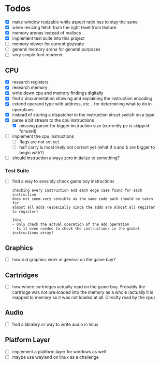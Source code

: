 # Todos

- [x]   make window resizable while aspect ratio has to stay the same
- [x]   when resizing fetch from the right texel from texture 
- [x]   memory arenas instead of mallocs
- [x]   implement test suite into this project
- [ ]   memory viewer for current gbzstate
- [ ]   general memory arena for general purposes
- [ ]   very simple font renderer

## CPU

- [x]   research registers
- [x]   research memory
- [x]	write down cpu and memory findings digitally
- [x]   find a documentation showing and explaining the instruction encoding
- [x]   extend operand type with address, etc... for determining what to do in 
        operations
- [x]   instead of storing a dispatcher in the instruction struct switch on a type
- [x]	parse a bit stream to the cpu instructions
    - [x]    missing parser for bigger instruction size (currently pc is skipped forward)
- [ ]	implement the cpu instructions
    - [ ]   flags are not set yet
    - [ ]   half carry is most likely not correct yet (what if a and b are bigger to begin with?)
- [ ]   should instruction always zero initialize to something?

### Test Suite

- [ ]   find a way to sensibly check game boy instructions

        checking every instruction and each edge case found for each instruction 
        does not seem very sensible as the same code path should be taken for 
        almost all adds (especially since the adds are almost all register to register)

        Idea: 
        - Only check the actual operation of the add operation
        - Is it even needed to check the instructions in the global instructions array?

## Graphics

- [ ]	how did graphics work in general on the game boy?

## Cartridges 

- [ ]	how where cartridges actually read on the game boy. 
        Probably the cartridge was not pre-loaded into the memory as a whole
        (actually it is mapped to memory so it was not loaded at all. Direclty 
        read by the cpu)

## Audio 

- [ ]	find a librabry or way to write audio in linux

## Platform Layer

- [ ]	implement a platform layer for windows as well
- [ ]	maybe use wayland on linux as a challenge
